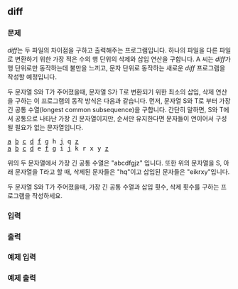 ## diff

### 문제

*diff*는 두 파일의 차이점을 구하고 출력해주는 프로그램입니다. 하나의 파일을 다른 파일로 변환하기 위한 가장 적은 수의 행 단위의 삭제와 삽입 연산을 구합니다. A 씨는 *diff*가 행 단위로만 동작하는데 불만을 느끼고, 문자 단위로 동작하는 새로운 *diff* 프로그램을 작성할 예정입니다.

두 문자열 S와 T가 주어졌을때, 문자열 S가 T로 변환되기 위한 최소의 삽입, 삭제 연산을 구하는 이 프로그램의 동작 방식은 다음과 같습니다. 먼저, 문자열 S와 T로 부터 가장 긴 공통 수열(longest common subsequence)을 구합니다. 간단히 말하면, S와 T에서 공통으로 나타난 가장 긴 문자열이지만, 순서만 유지한다면 문자들이 연이어서 구성될 필요가 없는 문자열입니다.

<pre>
<u>a</u> <u>b</u> <u>c</u> <u>d</u> <u>f</u> <u>g</u> h <u>j</u> q <u>z</u>
<u>a</u> <u>b</u> <u>c</u> <u>d</u> e <u>f</u> <u>g</u> i <u>j</u> k r x y <u>z</u>
</pre>

위의 두 문자열에서 가장 긴 공통 수열은 "abcdfgjz" 입니다. 또한 위의 문자열을 S, 아래 문자열을 T라고 할 때, 삭제된 문자들은 "hq"이고 삽입된 문자들은 "eikrxy"입니다.

두 문자열 S와 T가 주어졌을때, 가장 긴 공통 수열과 삽입 횟수, 삭제 횟수를 구하는 프로그램을 작성하세요.

### 입력

### 출력

### 예제 입력

### 예제 출력
